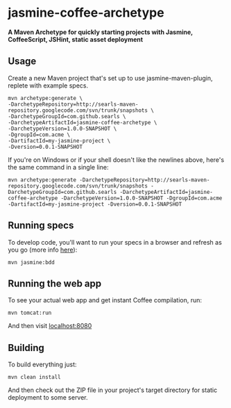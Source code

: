 jasmine-coffee-archetype
=================

**A Maven Archetype for quickly starting projects with Jasmine, CoffeeScript, JSHint, static asset deployment**

Usage
-----

Create a new Maven project that's set up to use jasmine-maven-plugin, replete with example specs.

    mvn archetype:generate \
    -DarchetypeRepository=http://searls-maven-repository.googlecode.com/svn/trunk/snapshots \
    -DarchetypeGroupId=com.github.searls \
    -DarchetypeArtifactId=jasmine-coffee-archetype \
    -DarchetypeVersion=1.0.0-SNAPSHOT \
    -DgroupId=com.acme \
    -DartifactId=my-jasmine-project \
    -Dversion=0.0.1-SNAPSHOT

If you're on Windows or if your shell doesn't like the newlines above, here's the same command in a single line:

    mvn archetype:generate -DarchetypeRepository=http://searls-maven-repository.googlecode.com/svn/trunk/snapshots -DarchetypeGroupId=com.github.searls -DarchetypeArtifactId=jasmine-coffee-archetype -DarchetypeVersion=1.0.0-SNAPSHOT -DgroupId=com.acme -DartifactId=my-jasmine-project -Dversion=0.0.1-SNAPSHOT


Running specs
-------------

To develop code, you'll want to run your specs in a browser and refresh as you go (more info [here](http://searls.github.com/jasmine-maven-plugin)):

    mvn jasmine:bdd

Running the web app
-------------------

To see your actual web app and get instant Coffee compilation, run:

    mvn tomcat:run

And then visit [localhost:8080](http://localhost:8080)

Building
--------

To build everything just:

    mvn clean install

And then check out the ZIP file in your project's target directory for static deployment to some server.